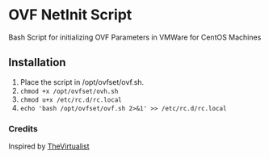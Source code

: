 # OVF NetInit Script
Bash Script for initializing OVF Parameters in VMWare for CentOS Machines

## Installation
1. Place the script in /opt/ovfset/ovf.sh.
2. `chmod +x /opt/ovfset/ovh.sh`
3. `chmod u+x /etc/rc.d/rc.local`
4. `echo 'bash /opt/ovfset/ovf.sh 2>&1' >> /etc/rc.d/rc.local`

### Credits
Inspired by [TheVirtualist](https://thevirtualist.org/creating-customizable-linux-ovf-template/)
